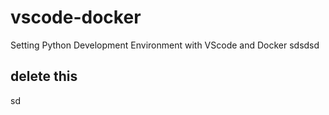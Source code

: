 # vscode-docker
Setting Python Development Environment with VScode and Docker
sdsdsd
## delete this
sd
